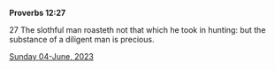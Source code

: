 **Proverbs 12:27**

27 The slothful man roasteth not that which he took in hunting: but the substance of a diligent man is precious.

[Sunday 04-June, 2023](https://t.me/s/daily_scripture)
